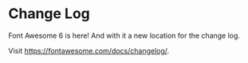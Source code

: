 # Change Log

Font Awesome 6 is here! And with it a new location for the change log.

Visit https://fontawesome.com/docs/changelog/.
